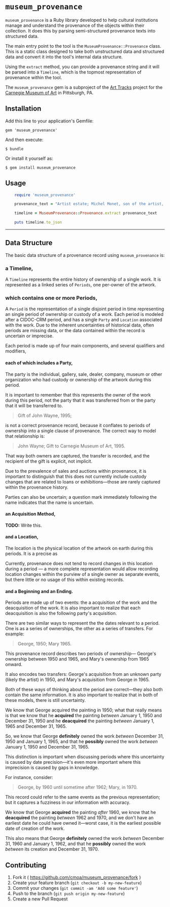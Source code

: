 # `museum_provenance`

`museum_provenance` is a Ruby library developed to help cultural institutions manage and understand the provenance of the objects within their collection.  It does this by parsing semi-structured provenance texts into structured data.

The main entry point to the tool is the `MuseumProvenance::Provenance` class.  This is a static class designed to take both unstructured data and structured data and convert it into the tool's internal data structure.

Using the `extract` method, you can provide a provenance string and it will be parsed into a `Timeline`, which is the topmost representation of provenance within the tool.

The `museum_provenance` gem is a subproject of the [Art Tracks](http://blog.cmoa.org/tag/art-tracks/) project for the [Carnegie Museum of Art](http://www.cmoa.org) in Pittsburgh, PA.

## Installation

Add this line to your application's Gemfile:

    gem 'museum_provenance'

And then execute:

    $ bundle

Or install it yourself as:

    $ gem install museum_provenance

## Usage

```ruby
    require 'museum_provenance'

    provenance_text = "Artist estate; Michel Monet, son of the artist, Sorel Moussel, Dept. Eure et Loire, 1926; Walter P. Chrysler, Jr., New York, NY, 1950; purchased by Museum, April 1962."

    timeline = MuseumProvenance::Provenance.extract provenance_text

    puts timeline.to_json
```

----

## Data Structure

The basic data structure of a provenance record using `museum_provenance` is:

### a Timeline,

A `Timeline` represents the entire history of ownership of a single work. It is represented as a linked series of `Periods`, one per-owner of the artwork.  

### which contains one or more Periods,

A `Period` is the representation of a single disjoint period in time representing an single period of ownership or custody of a work.  Each period is modeled after a CIDOC-CRM period, and has a single `Party` and `Location` associated with the work.  Due to the inherent uncertainties of historical data, often periods are missing data, or the data contained within the record is uncertain or imprecise.

Each period is made up of four main components, and several qualifiers and modifiers,

#### each of which includes a Party,

The party is the individual, gallery, sale, dealer, company, museum or other organization who had custody or ownership of the artwork during this period.  

It is important to remember that this represents the owner of the work during this period, not the party that it was transferred from or the party that it will be transferred to.

> Gift of John Wayne, 1995;

is not a correct provenance record, because it conflates to periods of ownership into a single clause of provenance.  The correct way to model that relationship is:

> John Wayne; Gift to Carnegie Museum of Art, 1995.

That way both owners are captured, the transfer is recorded, and the recipient of the gift is explicit, not implicit.  

Due to the prevalence of sales and auctions within provenance, it is important to distinguish that this does not currently include custody changes that are related to loans or exhibitions—those are rarely captured within the provenance history.

Parties can also be uncertain; a question mark immediately following the name indicates that the name is uncertain.

#### an Acquisition Method,

**TODO:** Write this.

#### and a Location,

The location is the physical location of the artwork on earth during this periods.  It is a precise as 

Currently, provenance does not tend to record changes in this location during a period — a more complete representation would allow recording location changes within the purview of a single owner as separate events, but there little or no usage of this within existing records.

#### and a Beginning and an Ending.

Periods are made up of two events: the a acquisition of the work and the deacquisition of the work.  It is also important to realize that each deacquisition is also the following party's acquisition.

There are two similar ways to represent the the dates relevant to a period.  One is as a series of ownerships, the other as a series of transfers.  For example:

> George, 1950; Mary 1965.

This provenance record describes two periods of ownership—  George's ownership between 1950 and 1965, and Mary's ownership from 1965 onward.  

It also encodes two transfers:  George's acquisition from an unknown party (likely the artist) in 1950, and Mary's acquisition from George in 1965.

Both of these ways of thinking about the period are correct—they also both contain the same information.  It is also important to realize that in both of these models, there is still uncertainty.

We know that George acquired the painting in 1950; what that really means is that we know that he **acquired** the painting *between* January 1, 1950 and December 31, 1950 and he **deacquired** the painting *between* January 1, 1965 and December 31, 1965. 

So, we know that George **definitely** owned the work *between* December 31, 1950 and January 1, 1965, and that he **possibly** owned the work *between* January 1, 1950 and December 31, 1965. 

This distinction is important when discussing periods where this uncertainty is caused by date precision—it's even more important where this imprecision is caused by gaps in knowledge.

For instance, consider:

> George, by 1960 until sometime after 1962; Mary, in 1970. 

This record could refer to the same events as the previous representation; but it captures a fuzziness in our information with accuracy.

We know that George **acquired** the painting *after* 1960, we know that he **deacquired** the painting *between* 1962 and 1970, and we don't have an earliest date he could have owned it—worst case, it is the earliest possible date of creation of the work.  

This also means that George **definitely** owned the work *between* December 31, 1960 and January 1, 1962, and that he **possibly** owned the work *between* its creation and December 31, 1970.



## Contributing

1. Fork it ( https://github.com/cmoa/museum_provenance/fork )
2. Create your feature branch (`git checkout -b my-new-feature`)
3. Commit your changes (`git commit -am 'Add some feature'`)
4. Push to the branch (`git push origin my-new-feature`)
5. Create a new Pull Request
